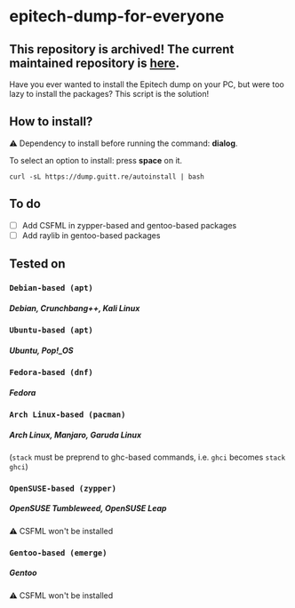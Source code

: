 # epitech-dump-for-everyone

## This repository is archived! The current maintained repository is [here](https://codeberg.org/milimarg/epitech-dump-for-everyone).

Have you ever wanted to install the Epitech dump on your PC, but were too lazy to install the packages? This script is the solution!
## How to install?

⚠️ Dependency to install before running the command: **dialog**.

To select an option to install: press **space** on it.

```shell
curl -sL https://dump.guitt.re/autoinstall | bash
```

## To do

- [ ] Add CSFML in zypper-based and gentoo-based packages
- [ ] Add raylib in gentoo-based packages

## Tested on

### `Debian-based (apt)`
##### Debian, Crunchbang++, Kali Linux

### `Ubuntu-based (apt)`
##### Ubuntu, Pop!_OS

### `Fedora-based (dnf)`
##### Fedora

### `Arch Linux-based (pacman)`
##### Arch Linux, Manjaro, Garuda Linux
(`stack` must be preprend to ghc-based commands, i.e. `ghci` becomes `stack ghci`)

### `OpenSUSE-based (zypper)`
##### OpenSUSE Tumbleweed, OpenSUSE Leap
⚠️ CSFML won't be installed

### `Gentoo-based (emerge)`
##### Gentoo
⚠️ CSFML won't be installed
